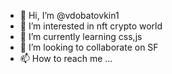 - 👋 Hi, I’m @vdobatovkin1
- 👀 I’m interested in nft crypto world
- 🌱 I’m currently learning css,js
- 💞️ I’m looking to collaborate on SF
- 📫 How to reach me ...

<!---
vdobatovkin1/vdobatovkin1 is a ✨ special ✨ repository because its `README.md` (this file) appears on your GitHub profile.
You can click the Preview link to take a look at your changes.
--->
